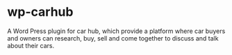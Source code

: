 # wp-carhub
A Word Press plugin for car hub, which provide a platform where car buyers and owners can research, buy, sell and come together to discuss and talk about their cars.
